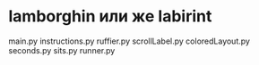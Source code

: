 # lamborghin или же labirint

main.py
instructions.py
ruffier.py
scrollLabel.py
coloredLayout.py
seconds.py
sits.py
runner.py
